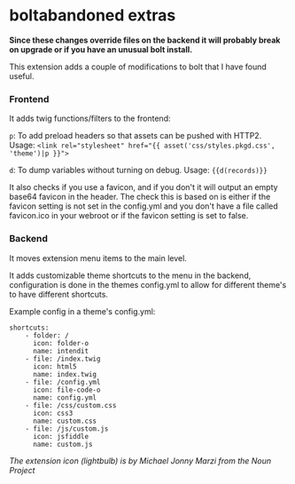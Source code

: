 boltabandoned extras
====================

**Since these changes override files on the backend it will probably break on
upgrade or if you have an unusual bolt install.**

This extension adds a couple of modifications to bolt that I have found useful.

### Frontend

It adds twig functions/filters to the frontend:

`p`: To add preload headers so that assets can be pushed with HTTP2. Usage: `<link rel="stylesheet" href="{{ asset('css/styles.pkgd.css', 'theme')|p }}">`

`d`: To dump variables without turning on debug. Usage: `{{d(records)}}`

It also checks if you use a favicon, and if you don't it will output an empty
base64 favicon in the header. The check this is based on is either if the
favicon setting is not set in the config.yml and you don't have a file called
favicon.ico in your webroot or if the favicon setting is set to false.

### Backend

It moves extension menu items to the main level.

It adds customizable theme shortcuts to the menu in the backend, configuration
is done in the themes config.yml to allow for different theme's to have different
shortcuts.

Example config in a theme's config.yml:

    shortcuts:
        - folder: /
          icon: folder-o
          name: intendit
        - file: /index.twig
          icon: html5
          name: index.twig
        - file: /config.yml
          icon: file-code-o
          name: config.yml
        - file: /css/custom.css
          icon: css3
          name: custom.css
        - file: /js/custom.js
          icon: jsfiddle
          name: custom.js

*The extension icon (lightbulb) is by Michael Jonny Marzi from the Noun Project*
